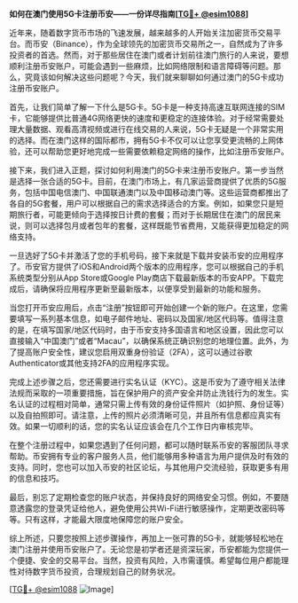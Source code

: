 **如何在澳门使用5G卡注册币安——一份详尽指南[[TG💪+ @esim1088](https://t.me/s/esim1088)]**

近年来，随着数字货币市场的飞速发展，越来越多的人开始关注加密货币交易平台。而币安（Binance），作为全球领先的加密货币交易所之一，自然成为了许多投资者的首选。然而，对于那些居住在澳门或者计划前往澳门旅行的人来说，要想顺利注册币安账户，可能会遇到一些麻烦，比如网络限制和语言障碍等问题。那么，究竟该如何解决这些问题呢？今天，我们就来聊聊如何通过澳门的5G卡成功注册币安账户。

首先，让我们简单了解一下什么是5G卡。5G卡是一种支持高速互联网连接的SIM卡，它能够提供比普通4G网络更快的速度和更稳定的连接体验。对于经常需要处理大量数据、观看高清视频或进行在线交易的人来说，5G卡无疑是一个非常实用的选择。而在澳门这样的国际都市，拥有5G卡不仅可以让您享受更流畅的上网体验，还可以帮助您更好地完成一些需要依赖稳定网络的操作，比如注册币安账户。

接下来，我们进入正题，探讨如何利用澳门的5G卡来注册币安账户。第一步当然是选择一张合适的5G卡。目前，在澳门市场上，有几家运营商提供了优质的5G服务，包括中国电信澳门、中国联通澳门以及中国移动澳门等。这些运营商都推出了各自的5G套餐，用户可以根据自己的需求选择适合的方案。例如，如果您只是短期旅行者，可能更倾向于选择按日计费的套餐；而对于长期居住在澳门的居民来说，则可以选择包月或者包年的套餐，这样既能节省费用，又能获得更加稳定的网络支持。

一旦选好了5G卡并激活了您的手机号码，接下来就是下载并安装币安的应用程序了。币安官方提供了iOS和Android两个版本的应用程序，您可以根据自己的手机系统类型分别从App Store或Google Play商店下载最新版本的币安APP。下载完成后，请确保将应用程序更新至最新版本，以便享受到最新的功能和服务。

当您打开币安应用后，点击“注册”按钮即可开始创建一个新的账户。在这里，您需要填写一系列基本信息，如电子邮件地址、密码以及国家/地区代码等。值得注意的是，在填写国家/地区代码时，由于币安支持多国语言和地区设置，因此您可以直接输入“中国澳门”或者“Macau”，以确保系统正确识别您的地理位置。此外，为了提高账户安全性，建议您启用双重身份验证（2FA），这可以通过谷歌 Authenticator或其他支持2FA的应用程序实现。

完成上述步骤之后，您还需要进行实名认证（KYC）。这是币安为了遵守相关法律法规而采取的一项重要措施，旨在保护用户的资产安全并防止洗钱行为的发生。实名认证的过程相对简单，通常只需上传有效的身份证件照片（如护照、身份证等）以及自拍照即可。请注意，上传的照片必须清晰可见，并且所有信息都应真实有效。如果一切顺利的话，您的实名认证应该会在几个工作日内审核完毕。

在整个注册过程中，如果您遇到了任何问题，都可以随时联系币安的客服团队寻求帮助。币安拥有专业的客户服务人员，他们能够用多种语言为用户提供及时有效的支持。同时，您也可以加入币安的社区论坛，与其他用户交流经验，获取更多有用的信息和技巧。

最后，别忘了定期检查您的账户状态，并保持良好的网络安全习惯。例如，不要随意透露您的登录凭证给他人，避免使用公共Wi-Fi进行敏感操作，定期更改密码等等。只有这样，才能最大限度地保障您的账户安全。

综上所述，只要您按照上述步骤操作，再加上一张可靠的5G卡，就能够轻松地在澳门注册并使用币安账户了。无论您是初学者还是资深玩家，币安都能为您提供一个便捷、安全的交易平台。当然，投资有风险，入市需谨慎。希望每位用户都能理性对待数字货币投资，合理规划自己的财务状况。

[[TG💪+ @esim1088](https://t.me/s/esim1088) ![Image](https://i.postimg.cc/4NQfJmqS/Snipaste-2025-05-13-00-14-12.png)]